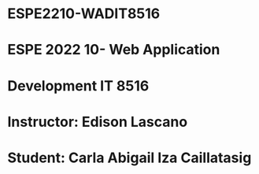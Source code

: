 # ESPE2210-WADIT8516
# ESPE 2022 10- Web Application
# Development IT 8516
# Instructor: Edison Lascano
# Student: Carla Abigail Iza Caillatasig
